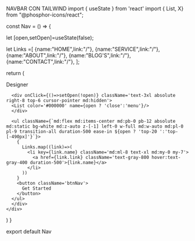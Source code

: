 NAVBAR CON TAILWIND
import { useState } from 'react'
import { List, X} from "@phosphor-icons/react";

const Nav = () => {

  let [open,setOpen]=useState(false);

  let Links =[
    {name:"HOME",link:"/"},
    {name:"SERVICE",link:"/"},
    {name:"ABOUT",link:"/"},
    {name:"BLOG'S",link:"/"},
    {name:"CONTACT",link:"/"},
  ];


  return (
    <div className='shadow-md w-full fixed top-0 left-0'>
      <div className='md:flex items-center justify-between bg-white py-4 md:px-10 px-7'>
      <div className='font-bold text-2xl cursor-pointer flex items-center font-[Poppins] 
      text-gray-800'>
        <span className='text-3xl text-indigo-600 mr-1 pt-2'>
        <ion-icon name="logo-ionic"></ion-icon>
        </span>
        Designer
      </div>
      
      <div onClick={()=>setOpen(!open)} className='text-3xl absolute right-8 top-6 cursor-pointer md:hidden'>
      <List color='#000000' name={open ? 'close':'menu'}/>
      </div>

      <ul className={`md:flex md:items-center md:pb-0 pb-12 absolute md:static bg-white md:z-auto z-[-1] left-0 w-full md:w-auto md:pl-0 pl-9 transition-all duration-500 ease-in ${open ? 'top-20 ':'top-[-490px]'}`}>
        {
          Links.map((link)=>(
            <li key={link.name} className='md:ml-8 text-xl md:my-0 my-7'>
              <a href={link.link} className='text-gray-800 hover:text-gray-400 duration-500'>{link.name}</a>
            </li>
          ))
        }
        <button className='btnNav'>
          Get Started
        </button>
      </ul>
      </div>
    </div>
  )
}

export default Nav